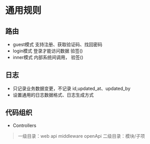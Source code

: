 # 通用规则

## 路由
* guest模式 支持注册、获取验证码、找回密码
* login模式 登录才能访问数据 验签()
* inner模式 内部系统间调用， 验签()

## 日志

* 只记录业务数据变更，不记录 id,updated_at、updated_by
* 设置通用的日志数据格式、日志生成方式

## 代码组织

* Controllers
> 一级目录：web api middleware openApi
> 二级目录：模块/子项